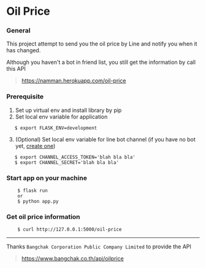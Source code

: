 # Oil Price

### General
This project attempt to send you the oil price by Line and notify you when it has changed.

Although you haven't a bot in friend list, you still get the information by call this API
> https://namman.herokuapp.com/oil-price

### Prerequisite
1. Set up virtual env and install library by pip
2. Set local env variable for application
```
   $ export FLASK_ENV=development
```
3. (Optional) Set local env variable for line bot channel 
   (if you have no bot yet, [create one](https://developers.line.biz/en/docs/line-developers-console/overview/#provider))
```
   $ export CHANNEL_ACCESS_TOKEN='blah bla bla'
   $ export CHANNEL_SECRET='blah bla bla'
```

### Start app on your machine
```
    $ flask run
    or
    $ python app.py
```

### Get oil price information
```
    $ curl http://127.0.0.1:5000/oil-price
```

---

Thanks `Bangchak Corporation Public Company Limited` to provide the API
> https://www.bangchak.co.th/api/oilprice
